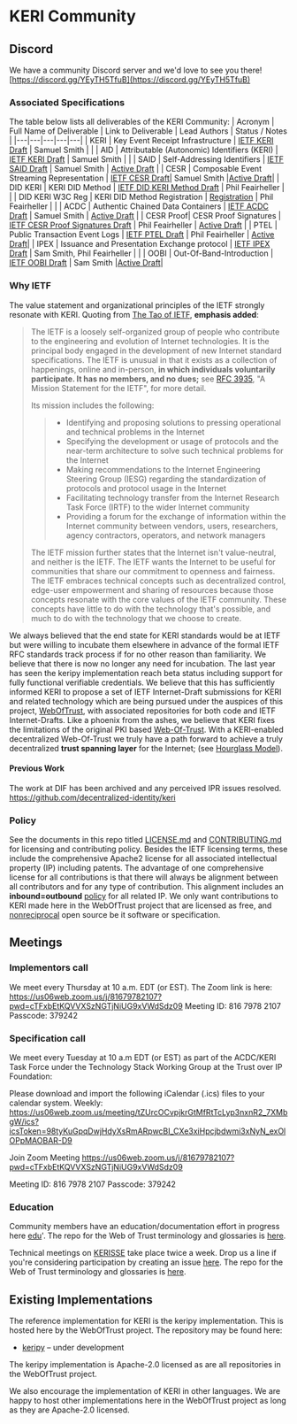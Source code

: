 # KERI Community

## Discord

We have a community Discord server and we'd love to see you there!
[https://discord.gg/YEyTH5TfuB](https://discord.gg/YEyTH5TfuB)

### Associated Specifications
The table below lists all deliverables of the KERI Community:
| Acronym | Full Name of Deliverable | Link to Deliverable | Lead Authors | Status / Notes |
|---|---|---|---|---|
| KERI | Key Event Receipt Infrastructure | [IETF KERI Draft](https://github.com/WebOfTrust/ietf-keri) | Samuel Smith | |
| AID | Attributable (Autonomic) Identifiers (KERI) | [IETF KERI Draft](https://github.com/WebOfTrust/aid) | Samuel Smith | |
| SAID | Self-Addressing Identifiers | [IETF SAID Draft](https://github.com/WebOfTrust/ietf-said) | Samuel Smith | [Active Draft](https://datatracker.ietf.org/doc/draft-ssmith-said/) |
| CESR | Composable Event Streaming Representation | [IETF CESR Draft](https://github.com/WebOfTrust/ietf-cesr)| Samuel Smith |[Active Draft](https://datatracker.ietf.org/doc/draft-ssmith-cesr/)|
| DID KERI | KERI DID Method | [IETF DID KERI Method Draft](https://github.com/WebOfTrust/ietf-did-keri) | Phil Feairheller | |
| DID KERI W3C Reg | KERI DID Method Registration | [Registration](https://github.com/w3c/did-spec-registries/blob/main/methods/keri.json) | Phil Feairheller | |
| ACDC | Authentic Chained Data Containers | [IETF ACDC Draft](https://github.com/trustoverip/tswg-acdc-specification) | Samuel Smith | [Active Draft](https://datatracker.ietf.org/doc/draft-ssmith-acdc/) |
| CESR Proof| CESR Proof Signatures | [IETF CESR Proof Signatures Draft](https://github.com/WebOfTrust/ietf-cesr-proof) | Phil Feairheller | [Active Draft](https://datatracker.ietf.org/doc/draft-pfeairheller-cesr-proof/) | 
| PTEL | Public Transaction Event Logs | [IETF PTEL Draft](https://github.com/WebOfTrust/ietf-ptel) | Phil Feairheller | [Active Draft](https://datatracker.ietf.org/doc/draft-pfeairheller-ptel/)| 
| IPEX | Issuance and Presentation Exchange protocol | [IETF IPEX Draft](https://github.com/WebOfTrust/ietf-ipex) | Sam Smith, Phil Feairheller | |
| OOBI | Out-Of-Band-Introduction | [IETF OOBI Draft](https://github.com/WebOfTrust/ietf-oobi) | Sam Smith |[Active Draft](https://datatracker.ietf.org/doc/draft-ssmith-oobi/)|

### Why IETF

The value statement and organizational principles of the IETF strongly resonate with KERI.
Quoting from [The Tao of IETF](https://www.ietf.org/about/participate/tao/), **emphasis added**:

>The IETF is a loosely self-organized group of people who contribute to the engineering and evolution of Internet technologies. It is the principal body engaged in the development of new Internet standard specifications. The IETF is unusual in that it exists as a collection of happenings, online and in-person, **in which individuals voluntarily participate. It has no members, and no dues;** see [RFC 3935](https://datatracker.ietf.org/doc/html/rfc3935), "A Mission Statement for the IETF", for more detail.
>
>Its mission includes the following:
>
>> + Identifying and proposing solutions to pressing operational and technical problems in the Internet  
>> + Specifying the development or usage of protocols and the near-term architecture to solve such technical problems for the Internet  
>> + Making recommendations to the Internet Engineering Steering Group (IESG) regarding the standardization of protocols and protocol usage in the Internet  
>> + Facilitating technology transfer from the Internet Research Task Force (IRTF) to the wider Internet community  
>> + Providing a forum for the exchange of information within the Internet community between vendors, users, researchers, agency contractors, operators, and network managers 
>>  
>The IETF mission further states that the Internet isn't value-neutral, and neither is the IETF. The IETF wants the Internet to be useful for communities that share our commitment to openness and fairness. The IETF embraces technical concepts such as decentralized control, edge-user empowerment and sharing of resources because those concepts resonate with the core values of the IETF community. These concepts have little to do with the technology that's possible, and much to do with the technology that we choose to create.  

We always believed that the end state for KERI standards would be at IETF but were willing to incubate them elsewhere in advance of the formal IETF RFC standards track process if for no other reason than familiarity. We believe that there is now no longer any need for incubation. The last year has seen the keripy implementation reach beta status including support for fully functional verifiable credentials. We believe that this has sufficiently informed KERI to propose a set of IETF Internet-Draft submissions for KERI and related technology which are being pursued under the auspices of this project, [WebOfTrust](https://github.com/WebOfTrust), with associated repositories for both code and IETF Internet-Drafts. Like a phoenix from the ashes, we believe that KERI fixes the limitations of the original PKI based [Web-Of-Trust](https://en.wikipedia.org/wiki/Web_of_trust). With a KERI-enabled decentralized Web-Of-Trust we truly have a path forward to achieve a truly decentralized **trust spanning layer** for the Internet; (see [Hourglass Model](https://cacm.acm.org/magazines/2019/7/237714-on-the-hourglass-model/fulltext)).

#### Previous Work

The work at DIF has been archived and any perceived IPR issues resolved.
https://github.com/decentralized-identity/keri

### Policy
See the documents in this repo titled [LICENSE.md](https://github.com/WebOfTrust/Keri/blob/main/LICENSE.md) and [CONTRIBUTING.md](https://github.com/WebOfTrust/Keri/blob/main/CONTRIBUTING.md) for licensing and contributing policy. Besides the IETF licensing terms, these include the comprehensive Apache2 license for all associated intellectual property (IP) including patents. The advantage of one comprehensive license for all contributions is that there will always be alignment between all contributors and for any type of contribution. This alignment includes an **inbound=outbound** [policy](https://opensource.guide/legal/) for all related IP. We only want contributions to KERI made here in the WebOfTrust project that are licensed as free, and [nonreciprocal](https://opensource.org/node/875) open source be it software or specification.  

## Meetings

### Implementors call
We meet every Thursday at 10 a.m. EDT (or EST).
The Zoom link is here:
https://us06web.zoom.us/j/81679782107?pwd=cTFxbEtKQVVXSzNGTjNiUG9xVWdSdz09
Meeting ID: 816 7978 2107
Passcode: 379242

### Specification call
We meet every Tuesday at 10  a.m EDT (or EST) as part of the ACDC/KERI Task Force under the Technology Stack Working Group at the Trust over IP Foundation:

Please download and import the following iCalendar (.ics) files to your calendar system.
Weekly: https://us06web.zoom.us/meeting/tZUrcOCvpjkrGtMfRtTcLyp3nxnR2_7XMbgW/ics?icsToken=98tyKuGpqDwjHdyXsRmARpwcBI_CXe3xiHpcjbdwmi3xNyN_exOlOPpMAOBAR-D9

Join Zoom Meeting
https://us06web.zoom.us/j/81679782107?pwd=cTFxbEtKQVVXSzNGTjNiUG9xVWdSdz09

Meeting ID: 816 7978 2107
Passcode: 379242

### Education

Community members have an education/documentation effort in progress here [edu](https://keriworld.slack.com/archives/C03RB6ASVUM)'. The repo for the Web of Trust terminology and glossaries is [here](https://github.com/WebOfTrust/WOT-terms). 

Technical meetings on [KERISSE](kerisse.org) take place twice a week. Drop us a line if you're considering participation by creating an issue [here](https://github.com/WebOfTrust/WOT-terms/issues). 
The repo for the Web of Trust terminology and glossaries is [here](https://github.com/WebOfTrust/WOT-terms). 

## Existing Implementations
The reference implementation for KERI is the keripy implementation. This is hosted here by the WebOfTrust project. The repository may be found here:  
* [keripy](https://github.com/WebOfTrust/keripy) – under development  

The keripy implementation is Apache-2.0 licensed as are all repositories in the WebOfTrust project. 

We also encourage the implementation of KERI in other languages. We are happy to host other implementations here
in the WebOfTrust project as long as they are Apache-2.0 licensed.

